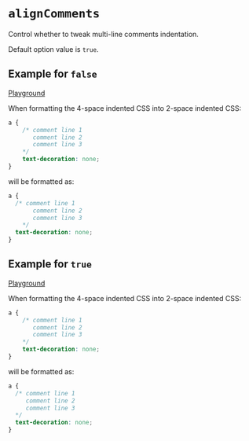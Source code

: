 # `alignComments`

Control whether to tweak multi-line comments indentation.

Default option value is `true`.

## Example for `false`

[Playground](https://malva-play.vercel.app/?code=H4sIAAAAAAAAA0tUqOZSAAJ9LYXk%2FNzc1LwShZzMvFQFQ7AoEKCIGmEVNQaLaumDqZLUihLdlNTk%2FKLEksz8PCuFvPy8VGuuWgAzUTX%2BaQAAAA%3D%3D&config=H4sIAAAAAAAAA6vmUlBQSszJTM9zzs%2FNTc0rKVayUkhLzClO5aoFAIntfVEcAAAA&syntax=css)

When formatting the 4-space indented CSS into 2-space indented CSS:

```css
a {
    /* comment line 1
       comment line 2
       comment line 3
    */
    text-decoration: none;
}
```

will be formatted as:

```css
a {
  /* comment line 1
       comment line 2
       comment line 3
    */
  text-decoration: none;
}
```

## Example for `true`

[Playground](https://malva-play.vercel.app/?code=H4sIAAAAAAAAA0tUqOZSAAJ9LYXk%2FNzc1LwShZzMvFQFQ7AoEKCIGmEVNQaLaumDqZLUihLdlNTk%2FKLEksz8PCuFvPy8VGuuWgAzUTX%2BaQAAAA%3D%3D&config=H4sIAAAAAAAAA6vmUlBQSszJTM9zzs%2FNTc0rKVayUigpKk3lqgUAiNln3BsAAAA%3D&syntax=css)

When formatting the 4-space indented CSS into 2-space indented CSS:

```css
a {
    /* comment line 1
       comment line 2
       comment line 3
    */
    text-decoration: none;
}
```

will be formatted as:

```css
a {
  /* comment line 1
     comment line 2
     comment line 3
  */
  text-decoration: none;
}
```
